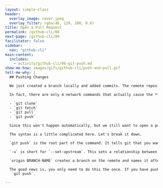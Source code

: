 ```yaml
---
layout: simple-class
header:
  overlay_image: cover.jpeg
  overlay_filter: rgba(46, 129, 200, 0.6)
title: Open a Pull Request
permalink: /github-cli/08
next-page: /github-cli/09
facilitator: false
sidebar:
  nav: "github-cli"
main-content:
  includes:
    - activity/github-cli/06-git-push.md
show-me-how: images/gifs/github-cli/push-and-pull.gif
tell-me-why: |
  ## Pushing Changes

  We just created a branch locally and added commits. The remote repository that's hosted on GitHub.com isn't aware of these changes automatically.

  In fact, there are only 4 network commands that actually cause the **local** or **remote** repositories to update.

  - `git clone`
  - `git fetch`
  - `git pull`
  - `git push`

  Since this won't happen automatically, but we still want to open a pull request, we need to push up our branch.

  The syntax is a little complicated here. Let's break it down.

  `git push` is the root part of the command. It tells git that you want to update the remote branch with your current, local branch.

  `-u` is short for `--set-upstream`. This sets a relationship between the branch on the remote and your branch locally, so that in the future you only need to type `git push`.

  `origin BRANCH-NAME` creates a branch on the remote and names it after your local branch.

  The good news is, you only need to do this the once. If you have pushed this branch before or it already exists on the remote, you can simply type
   `git push`.

---
```

